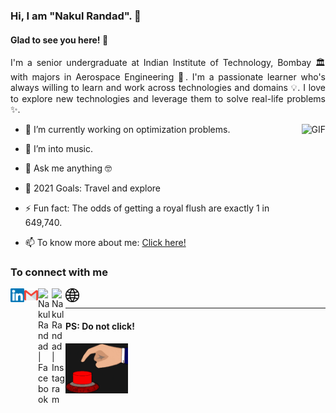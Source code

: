 ### Hi, I am "Nakul Randad". 👋

#### Glad to see you here! 🤩

<div style="text-align: justify"> 

I'm a senior undergraduate at Indian Institute of Technology, Bombay 🏛 with majors in Aerospace Engineering :rocket:.
I'm a passionate learner who's always willing to learn and work across technologies and domains 💡.
I love to explore new technologies and leverage them to solve real-life problems ✨.
</div>

<img align="right" height="270px" alt="GIF" src="https://i.pinimg.com/originals/e4/26/70/e426702edf874b181aced1e2fa5c6cde.gif" />

- 🔭 I’m currently working on optimization problems.

- 🎸 I’m into music.

- 💬 Ask me anything 🤓

- 🥅 2021 Goals: Travel and explore

- ⚡ Fun fact: The odds of getting a royal flush are exactly 1 in 649,740.

- 📫 To know more about me: [Click here!](https://nakulrandad.github.io/) 

### To connect with me
<div>
 
 [<img align="left" alt="Nakul Randad | LinkedIn" width="22px" src="https://github.com/nakulrandad/nakulrandad/blob/master/assets/linkedin.svg" />](https://linkedin.com/in/nakulrandad/)

 [<img align="left" alt="Nakul Randad | Email" width="22px" src="https://github.com/nakulrandad/nakulrandad/blob/master/assets/gmail.svg" />](mailto:nakulrandad@gmail.com)

 [<img align="left" alt="Nakul Randad | Facebook" width="22px" src="https://cdn.jsdelivr.net/npm/simple-icons@v3/icons/facebook.svg"/>](https://facebook.com/nakulrandad)

 [<img align="left" alt="Nakul Randad | Instagram" width="22px" src="https://cdn.jsdelivr.net/npm/simple-icons@v3/icons/instagram.svg" />](https://www.instagram.com/nakulr007)

 [<img align="left" alt="Nakul Randad | Website" width="22px" src="https://github.com/nakulrandad/nakulrandad/blob/master/assets/site.svg" />](https://nakulrandad.github.io/)

</div>

<br>

---

#### PS: **Do not click!**

[<img alt="GIF" src="https://github.com/nakulrandad/nakulrandad/blob/master/assets/do_not_press.gif?raw=1" width="100px" />](https://www.youtube.com/watch?v=dQw4w9WgXcQ)

<!-- flag{How_bored_or_curious_does_one_need_to_be_to_actually_read_this_README} -->
